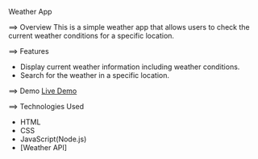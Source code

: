  Weather App

==> Overview
This is a simple weather app that allows users to check the current weather conditions for a specific location.

==> Features
- Display current weather information including weather conditions.
- Search for the weather in a specific location.

==> Demo
[Live Demo](https://your-weather-app-demo-url.com)

==> Technologies Used
- HTML
- CSS
- JavaScript(Node.js)
- [Weather API]
